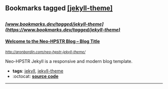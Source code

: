 ## Bookmarks tagged [[jekyll-theme]](https://www.bookmarks.dev/search?q=[jekyll-theme])

_<sup><sup>[www.bookmarks.dev/tagged/jekyll-theme](https://www.bookmarks.dev/tagged/jekyll-theme)</sup></sup>_
---
#### [Welcome to the Neo-HPSTR Blog – Blog Title](http://aronbordin.com/neo-hpstr-jekyll-theme/)
_<sup>http://aronbordin.com/neo-hpstr-jekyll-theme/</sup>_

Neo-HPSTR Jekyll is a responsive and modern blog template.
* **tags**: [jekyll](../tagged/jekyll.md), [jekyll-theme](../tagged/jekyll-theme.md)
* :octocat: **[source code](https://github.com/aron-bordin/neo-hpstr-jekyll-theme)**
---
